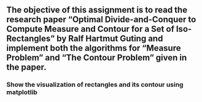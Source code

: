 ## The objective of this assignment is to read the research paper “Optimal Divide-and-Conquer to Compute Measure and Contour for a Set of Iso-Rectangles” by Ralf Hartmut Guting and implement both the algorithms for “Measure Problem” and “The Contour Problem” given in the paper.

### Show the visualization of rectangles and its contour using matplotlib
